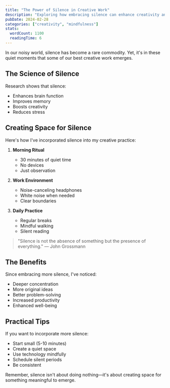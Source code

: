 ```yaml
---
title: "The Power of Silence in Creative Work"
description: "Exploring how embracing silence can enhance creativity and focus"
pubDate: 2024-02-28
categories: ["creativity", "mindfulness"]
stats:
  wordCount: 1100
  readingTime: 6
---
```


In our noisy world, silence has become a rare commodity. Yet, it's in these quiet moments that some of our best creative work emerges.

## The Science of Silence

Research shows that silence:

- Enhances brain function
- Improves memory
- Boosts creativity
- Reduces stress

## Creating Space for Silence

Here's how I've incorporated silence into my creative practice:

1. **Morning Ritual**
   - 30 minutes of quiet time
   - No devices
   - Just observation

2. **Work Environment**
   - Noise-canceling headphones
   - White noise when needed
   - Clear boundaries

3. **Daily Practice**
   - Regular breaks
   - Mindful walking
   - Silent reading

> "Silence is not the absence of something but the presence of everything." — John Grossmann

## The Benefits

Since embracing more silence, I've noticed:

- Deeper concentration
- More original ideas
- Better problem-solving
- Increased productivity
- Enhanced well-being

## Practical Tips

If you want to incorporate more silence:

- Start small (5-10 minutes)
- Create a quiet space
- Use technology mindfully
- Schedule silent periods
- Be consistent

Remember, silence isn't about doing nothing—it's about creating space for something meaningful to emerge. 